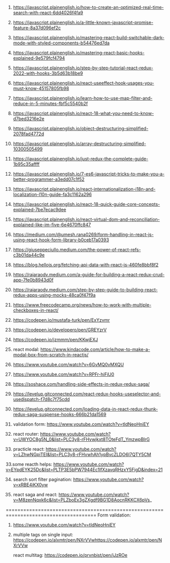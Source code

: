 1. https://javascript.plainenglish.io/how-to-create-an-optimized-real-time-search-with-react-6dd4026f4fa9
2. https://javascript.plainenglish.io/a-little-known-javascript-promise-feature-8a37d096ef2c
3. https://javascript.plainenglish.io/mastering-react-build-switchable-dark-mode-with-styled-components-b54476ed7da
4. https://javascript.plainenglish.io/mastering-react-basic-hooks-explained-9e579fcf4794
5. https://javascript.plainenglish.io/step-by-step-tutorial-react-redux-2022-with-hooks-3b5d63b18be9
6. https://javascript.plainenglish.io/react-useeffect-hook-usages-you-must-know-45157805fb98
7. https://javascript.plainenglish.io/learn-how-to-use-map-filter-and-reduce-in-5-minutes-fbf5c5540b2f
8. https://javascript.plainenglish.io/react-18-what-you-need-to-know-d7bed3216e2e
9. https://javascript.plainenglish.io/object-destructuring-simplified-2078fad4772d
10. https://javascript.plainenglish.io/array-destructuring-simplified-10300505499
11. https://javascript.plainenglish.io/just-redux-the-complete-guide-1b95c35affff
12. https://javascript.plainenglish.io/7-es6-javascript-tricks-to-make-you-a-better-programmer-a3edd07c1f52
13. https://javascript.plainenglish.io/react-internationalization-i18n-and-localization-l10n-guide-fa3c1162a296
14. https://javascript.plainenglish.io/react-18-quick-guide-core-concepts-explained-7be7ecac9dee
15. https://javascript.plainenglish.io/react-virtual-dom-and-reconciliation-explained-like-im-five-6e4670ffc847
16. https://medium.com/@umesh.rana0269/form-handling-in-react-js-using-react-hook-form-library-b0ceb17a0393
17. https://giuseppeciullo.medium.com/the-power-of-react-refs-c3b01da44c9e
18. https://blog.hellojs.org/fetching-api-data-with-react-js-460fe8bbf8f2
19. https://rajaraodv.medium.com/a-guide-for-building-a-react-redux-crud-app-7fe0b8943d0f
20. https://rajaraodv.medium.com/step-by-step-guide-to-building-react-redux-apps-using-mocks-48ca0f47f9a
21. https://www.freecodecamp.org/news/how-to-work-with-multiple-checkboxes-in-react/
22. https://codepen.io/mustafa-turk/pen/ExYzvmr
23. https://codepen.io/developero/pen/GREYzrV
24. https://codepen.io/jzmmm/pen/KKwjEXJ
25. react modal: https://www.kindacode.com/article/how-to-make-a-modal-box-from-scratch-in-reactjs/


26. https://www.youtube.com/watch?v=6GvMQ0vMXQU
27. https://www.youtube.com/watch?v=RPFr-hiFiU0
28. https://soshace.com/handling-side-effects-in-redux-redux-saga/
29. https://levelup.gitconnected.com/react-redux-hooks-useselector-and-usedispatch-f7d8c7f75cdd
30. https://levelup.gitconnected.com/loading-data-in-react-redux-thunk-redux-saga-suspense-hooks-666b21da1569

31. validation form: https://www.youtube.com/watch?v=tIdNeoHniEY

32. react router: https://www.youtube.com/watch?v=UWYOC8g5N_0&list=PLC3y8-rFHvwjkxt8TOteFdT_YmzwpBlrG

33. practicle react: https://www.youtube.com/watch?v=LZhwNGpiTEI&list=PLC3y8-rFHvwhAh1ypBvcZLDO6I7QTY5CM

33.some reacth helps: https://www.youtube.com/watch?v=EYpdEYK25Dc&list=PLTP3E5bPW7944Ec1lfXzavqRHzxY5FigD&index=21

34. search sort filter pagination: https://www.youtube.com/watch?v=xRBE4iKX0yw

35. react saga and react: https://www.youtube.com/watch?v=M8zenNqxk6c&list=PLZboEx3gZXgdf9BG1D8AocnRKKCX6pVs_
    



=====================================================================================
Form validation:
1. https://www.youtube.com/watch?v=tIdNeoHniEY


2. multiple tags on single input:
   https://codepen.io/alxmtr/pen/NXrVVwhttps://codepen.io/alxmtr/pen/NXrVVw


   react multitag: https://codepen.io/prvnbist/pen/jJzROe